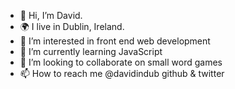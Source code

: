 - 👋 Hi, I’m David.
- 🌍 I live in Dublin, Ireland.
- 👀 I’m interested in front end web development
- 🌱 I’m currently learning JavaScript
- 💞️ I’m looking to collaborate on small word games
- 📫 How to reach me @davidindub github & twitter
